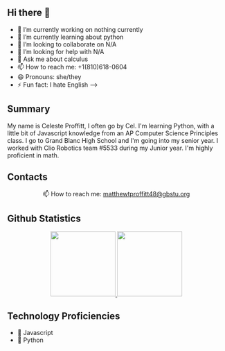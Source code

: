 ## Hi there 👋

- 🔭 I’m currently working on nothing currently
- 🌱 I’m currently learning about python
- 👯 I’m looking to collaborate on N/A
- 🤔 I’m looking for help with N/A
- 💬 Ask me about calculus
- 📫 How to reach me: +1(810)618-0604
- 😄 Pronouns: she/they
- ⚡ Fun fact: I hate English
-->

## Summary
My name is Celeste Proffitt, I often go by Cel.  I'm learning Python, with a little bit of Javascript knowledge from an AP Computer Science Principles class.  I go to Grand Blanc High School and I'm going into my senior year.  I worked with Clio Robotics team #5533 during my Junior year.  I'm highly proficient in math.  

## Contacts

<p align='center'>
 </a>
   📫 How to reach me: <a href='mailto:matthewtproffitt48@gbstu.org'>matthewtproffitt48@gbstu.org</a>
</p>

## Github Statistics

<p align='center'>
   <a href="https://github-readme-stats.vercel.app/api?username=yourusername&show_icons=true&count_private=true">
   	<img height=150 src="https://github-readme-stats.vercel.app/api?username=profcel&show_icons=true&count_private=true"/>
   </a>
   <a href="https://github.com/profcel/github-readme-stats">
   	<img height=150 src="https://github-readme-stats.vercel.app/api/top-langs/?username=profcel&layout=compact"/>
   </a>
</p>

## Technology Proficiencies

- 🚀 Javascript
- 🐍 Python
